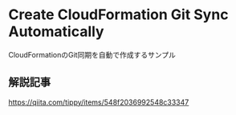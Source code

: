 # Create CloudFormation Git Sync Automatically

CloudFormationのGit同期を自動で作成するサンプル

## 解説記事

https://qiita.com/tippy/items/548f2036992548c33347
